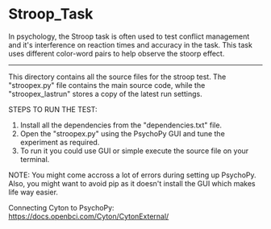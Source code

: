 # Stroop_Task
In psychology, the Stroop task is often used to test conflict management and it's interference on reaction times and accuracy in the task. This task uses different color-word pairs to help observe the stoorp effect.

------------------------------------------------------------------------------------------------------

This directory contains all the source files for the stroop test.
The "stroopex.py" file contains the main source code, while the "stroopex_lastrun" stores a copy of the latest run settings.

STEPS TO RUN THE TEST:
  1) Install all the dependencies from the "dependencies.txt" file.
  2) Open the "stroopex.py" using the PsychoPy GUI and tune the experiment as required.
  3) To run it you could use GUI or simple execute the source file on your terminal.
  
NOTE: You might come accross a lot of errors during setting up PsychoPy. Also, you might want to avoid pip as it doesn't install the GUI which makes life way easier.

Connecting Cyton to PsychoPy: https://docs.openbci.com/Cyton/CytonExternal/
